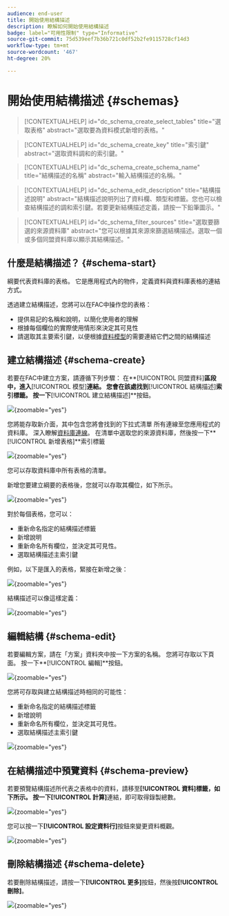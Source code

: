 ```yaml
---
audience: end-user
title: 開始使用結構描述
description: 瞭解如何開始使用結構描述
badge: label="可用性限制" type="Informative"
source-git-commit: 75d539eef7b36b721c0df52b2fe9115728cf14d3
workflow-type: tm+mt
source-wordcount: '467'
ht-degree: 20%

---
```


# 開始使用結構描述 {#schemas}


>[!CONTEXTUALHELP]
>id="dc_schema_create_select_tables"
>title="選取表格"
>abstract="選取要為資料模式新增的表格。"

>[!CONTEXTUALHELP]
>id="dc_schema_create_key"
>title="索引鍵"
>abstract="選取資料調和的索引鍵。"

>[!CONTEXTUALHELP]
>id="dc_schema_create_schema_name"
>title="結構描述的名稱"
>abstract="輸入結構描述的名稱。"


>[!CONTEXTUALHELP]
>id="dc_schema_edit_description"
>title="結構描述說明"
>abstract="結構描述說明列出了資料欄、類型和標籤。您也可以檢查結構描述的調和索引鍵。若要更新結構描述定義，請按一下鉛筆圖示。"

>[!CONTEXTUALHELP]
>id="dc_schema_filter_sources"
>title="選取要篩選的來源資料庫"
>abstract="您可以根據其來源來篩選結構描述。選取一個或多個同盟資料庫以顯示其結構描述。"


## 什麼是結構描述？ {#schema-start}

綱要代表資料庫的表格。 它是應用程式內的物件，定義資料與資料庫表格的連結方式。

透過建立結構描述，您將可以在FAC中操作您的表格：
- 提供易記的名稱和說明，以簡化使用者的理解
- 根據每個欄位的實際使用情形來決定其可見性
- 請選取其主要索引鍵，以便根據[資料模型](../data-management/gs-models.md#data-model-start)的需要連結它們之間的結構描述

## 建立結構描述 {#schema-create}

若要在FAC中建立方案，請遵循下列步驟：
在**[!UICONTROL 同盟資料]**&#x200B;區段中，進入&#x200B;**[!UICONTROL 模型]**&#x200B;連結。 您會在該處找到&#x200B;**[!UICONTROL 結構描述]**索引標籤。
按一下**[!UICONTROL 建立結構描述]**&#x200B;按鈕。

![](assets/schema_create.png){zoomable="yes"}

您將能存取新介面，其中包含您將會找到的下拉式清單
所有連線至您應用程式的資料庫。 深入瞭解[資料庫連線](../connections/connections.md#connections-fdb)。
在清單中選取您的來源資料庫，然後按一下**[!UICONTROL 新增表格]**&#x200B;索引標籤

![](assets/schema_tables.png){zoomable="yes"}

您可以存取資料庫中所有表格的清單。

新增您要建立綱要的表格後，您就可以存取其欄位，如下所示。

![](assets/schema_fields.png){zoomable="yes"}

對於每個表格，您可以：
- 重新命名指定的結構描述標籤
- 新增說明
- 重新命名所有欄位，並決定其可見性。
- 選取結構描述主索引鍵

例如，以下是匯入的表格，緊接在新增之後：

![](assets/schema_lumaorder.png){zoomable="yes"}

結構描述可以像這樣定義：

![](assets/schema_lumaorders.png){zoomable="yes"}

## 編輯結構 {#schema-edit}

若要編輯方案，請在「方案」資料夾中按一下方案的名稱。 您將可存取以下頁面。
按一下**[!UICONTROL 編輯]**&#x200B;按鈕。

![](assets/schema_edit.png){zoomable="yes"}

您將可存取與建立結構描述時相同的可能性：
- 重新命名指定的結構描述標籤
- 新增說明
- 重新命名所有欄位，並決定其可見性。
- 選取結構描述主索引鍵

![](assets/schema_edit_orders.png){zoomable="yes"}

## 在結構描述中預覽資料 {#schema-preview}

若要預覽結構描述所代表之表格中的資料，請移至&#x200B;**[!UICONTROL 資料]**標籤，如下所示。
按一下**[!UICONTROL 計算]**&#x200B;連結，即可取得錄製總數。

![](assets/schema_data.png){zoomable="yes"}

您可以按一下&#x200B;**[!UICONTROL 設定資料行]**&#x200B;按鈕來變更資料概觀。

![](assets/schema_columns.png){zoomable="yes"}

## 刪除結構描述 {#schema-delete}

若要刪除結構描述，請按一下&#x200B;**[!UICONTROL 更多]**&#x200B;按鈕，然後按&#x200B;**[!UICONTROL 刪除]**。

![](assets/schema_delete.png){zoomable="yes"}